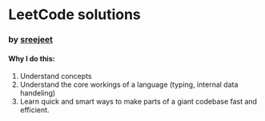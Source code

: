 # LeetCode solutions
<h3>by <a href="https://leetcode.com/sreejeet">sreejeet</a></h>

<h4>Why I do this:</h4>
<ol>
<li>Understand concepts</li>
<li>Understand the core workings of a language (typing, internal data handeling)</li>
<li>Learn quick and smart ways to make parts of a giant codebase fast and efficient.</li>
</ol>
